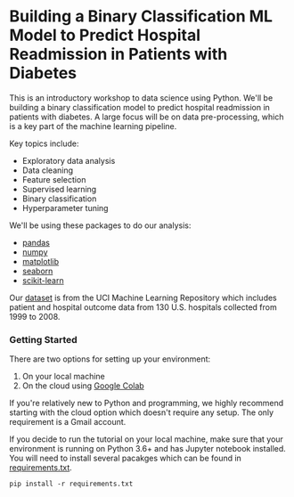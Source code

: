 # Building a Binary Classification ML Model to Predict Hospital Readmission in Patients with Diabetes

This is an introductory workshop to data science using Python. We'll be 
building a binary classification model to predict hospital readmission 
in patients with diabetes. A large focus will be on data pre-processing, 
which is a key part of the machine learning pipeline.

Key topics include:

- Exploratory data analysis
- Data cleaning 
- Feature selection
- Supervised learning
- Binary classification
- Hyperparameter tuning  

We'll be using these packages to do our analysis:

- [pandas](https://pandas.pydata.org/)
- [numpy](https://numpy.org/)
- [matplotlib](https://matplotlib.org/)
- [seaborn](https://seaborn.pydata.org/)
- [scikit-learn](https://scikit-learn.org/stable/)

Our [dataset](https://archive.ics.uci.edu/ml/datasets/diabetes+130-us+hospitals+for+years+1999-2008>) 
is from the UCI Machine Learning Repository which includes patient and hospital outcome 
data from 130 U.S. hospitals collected from 1999 to 2008. 

### Getting Started 

There are two options for setting up your environment:

1. On your local machine 
2. On the cloud using [Google Colab](https://colab.research.google.com/drive/1LBth_Yk2jAyegg-elx9P7ljrYhojhe0z#scrollTo=7WEBheMIGcq7)

If you're relatively new to Python and programming, we highly recommend starting with the cloud option which doesn't require any setup. The only requirement is a Gmail account. 

If you decide to run the tutorial on your local machine, make sure that your environment is running on Python 3.6+ and has Jupyter notebook installed. You will need to install several pacakges which can be found in [requirements.txt](https://github.com/topspinj/diabetes-ml-workshop/blob/master/requirements.txt).

```
pip install -r requirements.txt
```